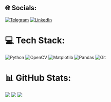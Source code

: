 
## 🌐 Socials:
[![Telegram](https://img.shields.io/badge/Telegram-%230077B5.svg?logo=telegram&logoColor=white)](https://t.me/Tsyretorov_Roman) [![LinkedIn](https://img.shields.io/badge/LinkedIn-%230077B5.svg?logo=linkedin&logoColor=white)](https://linkedin.com/in/https://www.linkedin.com/in/Tsyretorov_Roman-6ba0b9310/)

# 💻 Tech Stack:
![Python](https://img.shields.io/badge/python-3670A0?style=for-the-badge&logo=python&logoColor=ffdd54) ![OpenCV](https://img.shields.io/badge/opencv-%23white.svg?style=for-the-badge&logo=opencv&logoColor=white) ![Matplotlib](https://img.shields.io/badge/Matplotlib-%23ffffff.svg?style=for-the-badge&logo=Matplotlib&logoColor=black) ![Pandas](https://img.shields.io/badge/pandas-%23150458.svg?style=for-the-badge&logo=pandas&logoColor=white) ![Git](https://img.shields.io/badge/git-%23F05033.svg?style=for-the-badge&logo=git&logoColor=white)

# 📊 GitHub Stats:
![](http://github-profile-summary-cards.vercel.app/api/cards/profile-details?username=Tsyretorov&theme=github)
![](http://github-profile-summary-cards.vercel.app/api/cards/repos-per-language?username=Tsyretorov&theme=github)
![](http://github-profile-summary-cards.vercel.app/api/cards/stats?username=Tsyretorov&theme=github)

